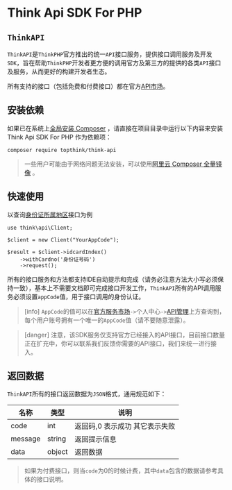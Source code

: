 # Think Api SDK For PHP

## `ThinkAPI`

`ThinkAPI`是`ThinkPHP`官方推出的统一`API`接口服务，提供接口调用服务及开发`SDK`，旨在帮助`ThinkPHP`开发者更方便的调用官方及第三方的提供的各类`API`接口及服务，从而更好的构建开发者生态。

所有支持的接口（包括免费和付费接口）都在官方[API市场](https://market.topthink.com/api)。

## 安装依赖

如果已在系统上[全局安装 Composer](https://getcomposer.org/doc/00-intro.md#globally) ，请直接在项目目录中运行以下内容来安装 Think Api SDK For PHP 作为依赖项：
```
composer require topthink/think-api
```
> 一些用户可能由于网络问题无法安装，可以使用[阿里云 Composer 全量镜像](https://developer.aliyun.com/composer) 。


## 快速使用

以查询[身份证所属地区]()接口为例

~~~
use think\api\Client;

$client = new Client("YourAppCode");

$result = $client->idcardIndex()
    ->withCardno('身份证号码')
    ->request();
~~~

所有的接口服务和方法都支持IDE自动提示和完成（请务必注意方法大小写必须保持一致），基本上不需要文档即可完成接口开发工作，`ThinkAPI`所有的API调用服务必须设置`appCode`值，用于接口调用的身份认证。

>[info] `AppCode`的值可以在[官方服务市场](https://market.topthink.com/)`->`个人中心`->`[API管理](https://market.topthink.com/setting/api)上方查询到，每个用户账号拥有一个唯一的`AppCode`值（请不要随意泄露）。

>[danger] 注意，该SDK服务仅支持官方已经接入的API接口，目前接口数量正在扩充中，你可以联系我们反馈你需要的API接口，我们来统一进行接入。

## 返回数据

`ThinkAPI`所有的接口返回数据为`JSON`格式，通用规范如下：

| 名称 | 类型 | 说明 |
| --- | --- | --- |
| code | int | 返回码,0 表示成功 其它表示失败 |
| message| string | 返回提示信息 |
| data| object | 返回数据 |

> 如果为付费接口，则当`code`为0的时候计费，其中`data`包含的数据请参考具体的接口说明。
